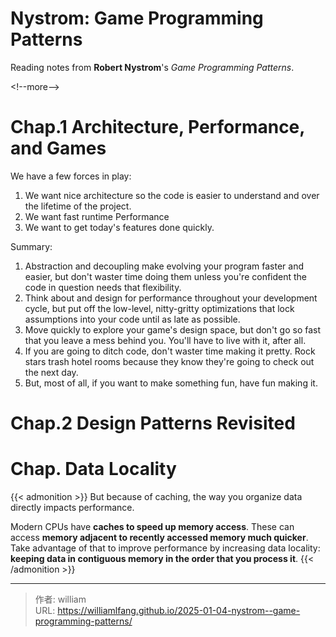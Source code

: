 # Nystrom: Game Programming Patterns


Reading notes from **Robert Nystrom**&#39;s *Game Programming Patterns*.

&lt;!--more--&gt;

# Chap.1 Architecture, Performance, and Games

We have a few forces in play:

1. We want nice architecture so the code is easier to understand and over the lifetime of the project.
2. We want fast runtime Performance
3. We want to get today&#39;s features done quickly.

Summary:
1. Abstraction and decoupling make evolving your program faster and easier, but don&#39;t waster time doing them unless you&#39;re confident the code in question needs that flexibility.
2. Think about and design for performance throughout your development cycle, but put off the low-level, nitty-gritty optimizations that lock assumptions into your code until as late as possible.
3. Move quickly to explore your game&#39;s design space, but don&#39;t go so fast that you leave a mess behind you. You&#39;ll have to live with it, after all.
4. If you are going to ditch code, don&#39;t waster time making it pretty. Rock stars trash hotel rooms because they know they&#39;re going to check out the next day.
5. But, most of all, if you want to make something fun, have fun making it.

# Chap.2 Design Patterns Revisited

# Chap. Data Locality


{{&lt; admonition &gt;}}
But because of caching, the way you organize data directly impacts performance.

Modern CPUs have **caches to speed up memory access**. These can access **memory adjacent to recently accessed memory much quicker**. Take advantage of that to improve performance by increasing data locality: **keeping data in contiguous memory in the order that you process it**.
{{&lt; /admonition &gt;}}




---

> 作者: william  
> URL: https://williamlfang.github.io/2025-01-04-nystrom--game-programming-patterns/  

